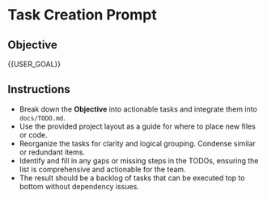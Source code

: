 # Task Creation Prompt

## Objective
{{USER_GOAL}}

## Instructions
- Break down the **Objective** into actionable tasks and integrate them into `docs/TODO.md`.
- Use the provided project layout as a guide for where to place new files or code.
- Reorganize the tasks for clarity and logical grouping. Condense similar or redundant items.
- Identify and fill in any gaps or missing steps in the TODOs, ensuring the list is comprehensive and actionable for the team.
- The result should be a backlog of tasks that can be executed top to bottom without dependency issues.

